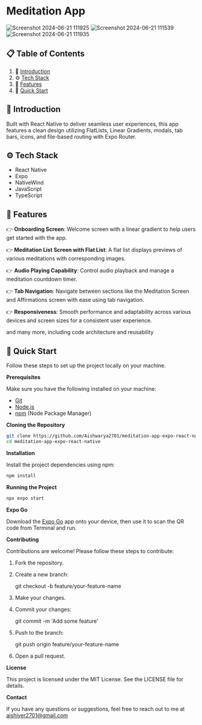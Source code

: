 # Meditation App
![Screenshot 2024-06-21 111925](https://github.com/Aishwarya2701/meditation-app-expo-react-native/assets/74247717/b3e4bac9-eaa5-4059-a7ad-4df3812d90bf)
![Screenshot 2024-06-21 111539](https://github.com/Aishwarya2701/meditation-app-expo-react-native/assets/74247717/cfe86981-765f-4555-8633-007383ba1208)
![Screenshot 2024-06-21 111935](https://github.com/Aishwarya2701/meditation-app-expo-react-native/assets/74247717/6dc86892-03d9-4b4c-842c-f583dd9934b2)

## 📋 <a name="table">Table of Contents</a>

1. 🤖 [Introduction](#introduction)
2. ⚙️ [Tech Stack](#tech-stack)
3. 🔋 [Features](#features)
4. 🤸 [Quick Start](#quick-start)


## <a name="introduction">🤖 Introduction</a>

Built with React Native to deliver seamless user experiences, this app features a clean design utilizing FlatLists, Linear Gradients, modals, tab bars, icons, and file-based routing with Expo Router.

## <a name="tech-stack">⚙️ Tech Stack</a>

-   React Native
-   Expo
-   NativeWind
-   JavaScript
-   TypeScript

## <a name="features">🔋 Features</a>

👉 **Onboarding Screen**: Welcome screen with a linear gradient to help users get started with the app.

👉 **Meditation List Screen with Flat List**: A flat list displays previews of various meditations with corresponding images.

👉 **Audio Playing Capability**: Control audio playback and manage a meditation countdown timer.

👉 **Tab Navigation**: Navigate between sections like the Meditation Screen and Affirmations screen with ease using tab navigation.

👉 **Responsiveness**: Smooth performance and adaptability across various devices and screen sizes for a consistent user experience.

and many more, including code architecture and reusability

## <a name="quick-start">🤸 Quick Start</a>

Follow these steps to set up the project locally on your machine.

**Prerequisites**

Make sure you have the following installed on your machine:

-   [Git](https://git-scm.com/)
-   [Node.js](https://nodejs.org/en)
-   [npm](https://www.npmjs.com/) (Node Package Manager)

**Cloning the Repository**
```bash
git clone https://github.com/Aishwarya2701/meditation-app-expo-react-native.git
cd meditation-app-expo-react-native
```

**Installation**

Install the project dependencies using npm:

```bash
npm install
```

**Running the Project**

```bash
npx expo start
```

**Expo Go**

Download the [Expo Go](https://expo.dev/go) app onto your device, then use it to scan the QR code from Terminal and run.

**Contributing**

Contributions are welcome! Please follow these steps to contribute:

1. Fork the repository.
2. Create a new branch:

    git checkout -b feature/your-feature-name

3. Make your changes.
4. Commit your changes:

    git commit -m 'Add some feature'

5. Push to the branch:

   git push origin feature/your-feature-name

6. Open a pull request.

**License**

This project is licensed under the MIT License. See the LICENSE file for details.

**Contact**

If you have any questions or suggestions, feel free to reach out to me at aishiyer2701@gmail.com
